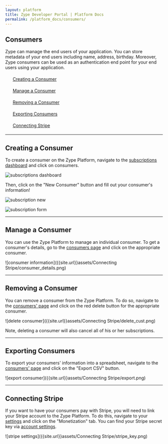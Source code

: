 ```yaml
---
layout: platform
title: Zype Developer Portal | Platform Docs
permalink: /platform_docs/consumers/
---
```

## Consumers
Zype can manage the end users of your application.
You can store metadata of your end users including name, address,
birthday. Moreover, Zype consumers can be used as an authentication end point for your
end users using your application.

<div style="width: 100%;">
<div style="margin: 20px;"><span class="fa fa-file-text" style="margin-right: 4px;"></span>
<a href="#1">
Creating a Consumer</a>
</div>

<div style="margin: 20px;"><span class="fa fa-file-text" style="margin-right: 4px;"></span>
<a href="#2">
Manage a Consumer</a>
</div>

<div style="margin: 20px;"><span class="fa fa-file-text" style="margin-right: 4px;"></span>
<a href="#3">
Removing a Consumer</a>
</div>

<div style="margin: 20px;"><span class="fa fa-file-text" style="margin-right: 4px;"></span>
<a href="#4">
Exporting Consumers</a>
</div>


<div style="margin: 20px;"><span class="fa fa-file-text" style="margin-right: 4px;"></span>
<a href="#5">
Connecting Stripe</a>
</div>
</div>

<hr id="1">

## Creating a Consumer

To create a consumer on the Zype Platform, navigate to the [subscriptions dashboard](https://admin.zype.com/subscription_overview) and click on consumers.

![subscriptions dashboard]({{site.url}}assets/consumers/dashboard.png)

Then, click on the "New Consumer" button and fill out your consumer's information!

![subscription new]({{site.url}}assets/consumers/new_consumer.png)

![subscription form]({{site.url}}assets/consumers/form.png)

<hr id="2">

## Manage a Consumer
You can use the Zype Platform to manage an individual consumer. To get a consumer's details, go to the [consumers page](https://admin.zype.com/consumers) and click on the appropriate consumer.

![consumer information]({{site.url}}assets/Connecting Stripe/consumer_details.png)

<hr id='3'>

## Removing a Consumer
You can remove a consumer from the Zype Platform. To do so, navigate to the [consumers' page](https://admin.zype.com/consumers)
and click on the red delete button for the appropriate consumer.

![delete consumer]({{site.url}}assets/Connecting Stripe/delete_cust.png)

Note, deleting a consumer will also cancel all of his or her subscriptions.

<hr id='4'>

## Exporting Consumers

To export your consumers' information into a spreadsheet, navigate to the [consumers' page](https://admin.zype.com/consumers) and click on the "Export CSV" button.

![export consumer]({{site.url}}assets/Connecting Stripe/export.png)

<hr id="5">

## Connecting Stripe
If you want to have your consumers pay with Stripe, you will need to link
your Stripe account to the Zype Platform. To do this, navigate to your
[settings](https://admin.zype.com/site/edit) and click on the "Monetization" tab. You can find your Stripe secret key via [account settings](https://dashboard.stripe.com/account/apikeys).

![stripe settings]({{site.url}}assets/Connecting Stripe/stripe_key.png)
